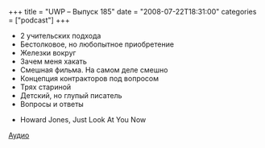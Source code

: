 +++
title = "UWP – Выпуск 185"
date = "2008-07-22T18:31:00"
categories = ["podcast"]
+++


- 2 учительских подхода
- Бестолковое, но любопытное приобретение
- Железки вокруг
- Зачем меня хакать
- Смешная фильма. На самом деле смешно
- Концепция контракторов под вопросом
- Трях стариной
- Детский, но глупый писатель
- Вопросы и ответы


* Howard Jones, Just Look At You Now

[Аудио](https://podcast.umputun.com/media/ump_podcast185.mp3)
<audio src="https://podcast.umputun.com/media/ump_podcast185.mp3" preload="none">